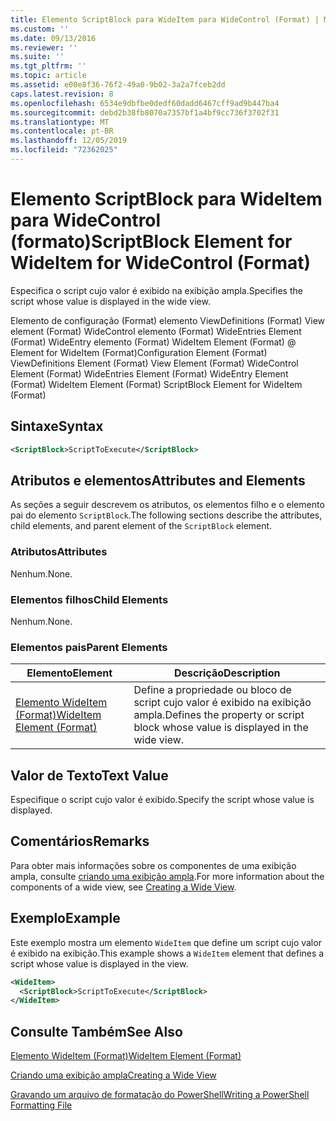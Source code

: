 ```yaml
---
title: Elemento ScriptBlock para WideItem para WideControl (Format) | Microsoft Docs
ms.custom: ''
ms.date: 09/13/2016
ms.reviewer: ''
ms.suite: ''
ms.tgt_pltfrm: ''
ms.topic: article
ms.assetid: e00e8f36-76f2-49a0-9b02-3a2a7fceb2dd
caps.latest.revision: 8
ms.openlocfilehash: 6534e9dbfbe0dedf60dadd6467cff9ad9b447ba4
ms.sourcegitcommit: debd2b38fb8070a7357bf1a4bf9cc736f3702f31
ms.translationtype: MT
ms.contentlocale: pt-BR
ms.lasthandoff: 12/05/2019
ms.locfileid: "72362025"
---
```

# <a name="scriptblock-element-for-wideitem-for-widecontrol-format"></a><span data-ttu-id="c00ff-102">Elemento ScriptBlock para WideItem para WideControl (formato)</span><span class="sxs-lookup"><span data-stu-id="c00ff-102">ScriptBlock Element for WideItem for WideControl (Format)</span></span>

<span data-ttu-id="c00ff-103">Especifica o script cujo valor é exibido na exibição ampla.</span><span class="sxs-lookup"><span data-stu-id="c00ff-103">Specifies the script whose value is displayed in the wide view.</span></span>

<span data-ttu-id="c00ff-104">Elemento de configuração (Format) elemento ViewDefinitions (Format) View element (Format) WideControl elemento (Format) WideEntries Element (Format) WideEntry elemento (Format) WideItem Element (Format) @ Element for WideItem (Format)</span><span class="sxs-lookup"><span data-stu-id="c00ff-104">Configuration Element (Format) ViewDefinitions Element (Format) View Element (Format) WideControl Element (Format) WideEntries Element (Format) WideEntry Element (Format) WideItem Element (Format) ScriptBlock Element for WideItem (Format)</span></span>

## <a name="syntax"></a><span data-ttu-id="c00ff-105">Sintaxe</span><span class="sxs-lookup"><span data-stu-id="c00ff-105">Syntax</span></span>

```xml
<ScriptBlock>ScriptToExecute</ScriptBlock>
```

## <a name="attributes-and-elements"></a><span data-ttu-id="c00ff-106">Atributos e elementos</span><span class="sxs-lookup"><span data-stu-id="c00ff-106">Attributes and Elements</span></span>

<span data-ttu-id="c00ff-107">As seções a seguir descrevem os atributos, os elementos filho e o elemento pai do elemento `ScriptBlock`.</span><span class="sxs-lookup"><span data-stu-id="c00ff-107">The following sections describe the attributes, child elements, and parent element of the `ScriptBlock` element.</span></span>

### <a name="attributes"></a><span data-ttu-id="c00ff-108">Atributos</span><span class="sxs-lookup"><span data-stu-id="c00ff-108">Attributes</span></span>

<span data-ttu-id="c00ff-109">Nenhum.</span><span class="sxs-lookup"><span data-stu-id="c00ff-109">None.</span></span>

### <a name="child-elements"></a><span data-ttu-id="c00ff-110">Elementos filhos</span><span class="sxs-lookup"><span data-stu-id="c00ff-110">Child Elements</span></span>

<span data-ttu-id="c00ff-111">Nenhum.</span><span class="sxs-lookup"><span data-stu-id="c00ff-111">None.</span></span>

### <a name="parent-elements"></a><span data-ttu-id="c00ff-112">Elementos pais</span><span class="sxs-lookup"><span data-stu-id="c00ff-112">Parent Elements</span></span>

|<span data-ttu-id="c00ff-113">Elemento</span><span class="sxs-lookup"><span data-stu-id="c00ff-113">Element</span></span>|<span data-ttu-id="c00ff-114">Descrição</span><span class="sxs-lookup"><span data-stu-id="c00ff-114">Description</span></span>|
|-------------|-----------------|
|[<span data-ttu-id="c00ff-115">Elemento WideItem (Format)</span><span class="sxs-lookup"><span data-stu-id="c00ff-115">WideItem Element (Format)</span></span>](./wideitem-element-for-widecontrol-format.md)|<span data-ttu-id="c00ff-116">Define a propriedade ou bloco de script cujo valor é exibido na exibição ampla.</span><span class="sxs-lookup"><span data-stu-id="c00ff-116">Defines the property or script block whose value is displayed in the wide view.</span></span>|

## <a name="text-value"></a><span data-ttu-id="c00ff-117">Valor de Texto</span><span class="sxs-lookup"><span data-stu-id="c00ff-117">Text Value</span></span>

<span data-ttu-id="c00ff-118">Especifique o script cujo valor é exibido.</span><span class="sxs-lookup"><span data-stu-id="c00ff-118">Specify the script whose value is displayed.</span></span>

## <a name="remarks"></a><span data-ttu-id="c00ff-119">Comentários</span><span class="sxs-lookup"><span data-stu-id="c00ff-119">Remarks</span></span>

<span data-ttu-id="c00ff-120">Para obter mais informações sobre os componentes de uma exibição ampla, consulte [criando uma exibição ampla](./creating-a-wide-view.md).</span><span class="sxs-lookup"><span data-stu-id="c00ff-120">For more information about the components of a wide view, see [Creating a Wide View](./creating-a-wide-view.md).</span></span>

## <a name="example"></a><span data-ttu-id="c00ff-121">Exemplo</span><span class="sxs-lookup"><span data-stu-id="c00ff-121">Example</span></span>

<span data-ttu-id="c00ff-122">Este exemplo mostra um elemento `WideItem` que define um script cujo valor é exibido na exibição.</span><span class="sxs-lookup"><span data-stu-id="c00ff-122">This example shows a `WideItem` element that defines a script whose value is displayed in the view.</span></span>

```xml
<WideItem>
  <ScriptBlock>ScriptToExecute</ScriptBlock>
</WideItem>
```

## <a name="see-also"></a><span data-ttu-id="c00ff-123">Consulte Também</span><span class="sxs-lookup"><span data-stu-id="c00ff-123">See Also</span></span>

[<span data-ttu-id="c00ff-124">Elemento WideItem (Format)</span><span class="sxs-lookup"><span data-stu-id="c00ff-124">WideItem Element (Format)</span></span>](./wideitem-element-for-widecontrol-format.md)

[<span data-ttu-id="c00ff-125">Criando uma exibição ampla</span><span class="sxs-lookup"><span data-stu-id="c00ff-125">Creating a Wide View</span></span>](./creating-a-wide-view.md)

[<span data-ttu-id="c00ff-126">Gravando um arquivo de formatação do PowerShell</span><span class="sxs-lookup"><span data-stu-id="c00ff-126">Writing a PowerShell Formatting File</span></span>](./writing-a-powershell-formatting-file.md)
